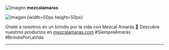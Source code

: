 ![Imagen](https://encrypted-tbn0.gstatic.com/images?q=tbn:ANd9GcRykDnM5imfWWqfWo2pbVrlgEHRqmFcAdfVMw&s) **mezcalamaras**

![Imagen {width=50px height=50px}](https://i.pinimg.com/564x/ab/da/63/abda639f312ca6cfa87270abdbf45b46.jpg)


Únete a nosotros en un brindis por la vida con Mezcal Amarás.🌿 Descubre nuestros productos en [mezcalamaras.com](https://mezcalamaras.com) #SiempreAmarás #BrindisPorLaVida

---
